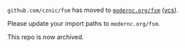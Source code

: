 `github.com/cznic/fsm` has moved to [`modernc.org/fsm`](https://godoc.org/modernc.org/fsm) ([vcs](https://gitlab.com/cznic/fsm)).

Please update your import paths to `modernc.org/fsm`.

This repo is now archived.
